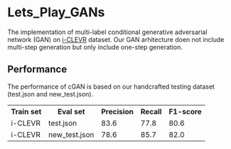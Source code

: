 # Lets_Play_GANs

The implementation of multi-label conditional generative adversarial network (GAN) on <a href='https://github.com/Maluuba/GeNeVA_datasets/'>i-CLEVR</a> dataset. Our GAN arhitecture doen not include multi-step generation but only include one-step generation.

## Performance

The performance of cGAN is based on our handcrafted testing dataset (test.json and new_test.json).


<table>
	<tr>
		<th>Train set</th>
		<th>Eval set</th>
		<th>Precision</th>
		<th>Recall</th>
		<th>F1-score</th>
	</tr>
	<tr>
		<td>i-CLEVR</td>
		<td>test.json</td>
		<td>83.6</td>
		<td>77.8</td>
		<td>80.6</td>
	</tr>
	<tr>
		<td>i-CLEVR</td>
		<td>new_test.json</td>
		<td>78.6</td>
		<td>85.7</td>
		<td>82.0</td>
    	</tr>
</table>




